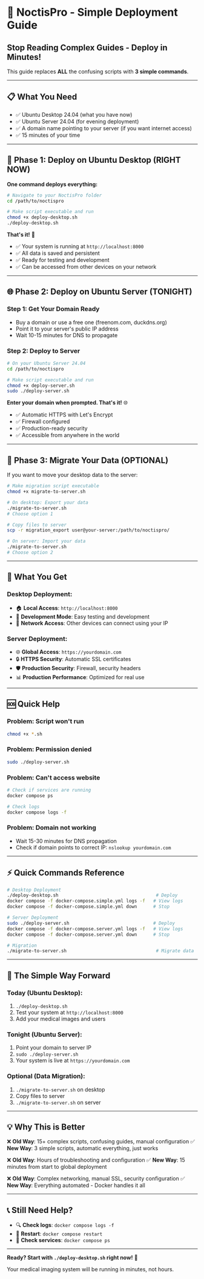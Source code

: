 # 🚀 NoctisPro - Simple Deployment Guide

## Stop Reading Complex Guides - Deploy in Minutes! 

This guide replaces **ALL** the confusing scripts with **3 simple commands**.

---

## 📋 What You Need

- ✅ Ubuntu Desktop 24.04 (what you have now)
- ✅ Ubuntu Server 24.04 (for evening deployment)
- ✅ A domain name pointing to your server (if you want internet access)
- ✅ 15 minutes of your time

---

## 🎯 Phase 1: Deploy on Ubuntu Desktop (RIGHT NOW)

**One command deploys everything:**

```bash
# Navigate to your NoctisPro folder
cd /path/to/noctispro

# Make script executable and run
chmod +x deploy-desktop.sh
./deploy-desktop.sh
```

**That's it!** 🎉

- ✅ Your system is running at `http://localhost:8000`
- ✅ All data is saved and persistent
- ✅ Ready for testing and development
- ✅ Can be accessed from other devices on your network

---

## 🌐 Phase 2: Deploy on Ubuntu Server (TONIGHT)

### Step 1: Get Your Domain Ready
- Buy a domain or use a free one (freenom.com, duckdns.org)
- Point it to your server's public IP address
- Wait 10-15 minutes for DNS to propagate

### Step 2: Deploy to Server
```bash
# On your Ubuntu Server 24.04
cd /path/to/noctispro

# Make script executable and run
chmod +x deploy-server.sh
sudo ./deploy-server.sh
```

**Enter your domain when prompted. That's it!** 🌐

- ✅ Automatic HTTPS with Let's Encrypt
- ✅ Firewall configured
- ✅ Production-ready security
- ✅ Accessible from anywhere in the world

---

## 🔄 Phase 3: Migrate Your Data (OPTIONAL)

If you want to move your desktop data to the server:

```bash
# Make migration script executable
chmod +x migrate-to-server.sh

# On desktop: Export your data
./migrate-to-server.sh
# Choose option 1

# Copy files to server
scp -r migration_export user@your-server:/path/to/noctispro/

# On server: Import your data
./migrate-to-server.sh
# Choose option 2
```

---

## 🎉 What You Get

### Desktop Deployment:
- 🏠 **Local Access**: `http://localhost:8000`
- 🔧 **Development Mode**: Easy testing and development
- 📱 **Network Access**: Other devices can connect using your IP

### Server Deployment:
- 🌐 **Global Access**: `https://yourdomain.com`
- 🔒 **HTTPS Security**: Automatic SSL certificates
- 🛡️ **Production Security**: Firewall, security headers
- 📊 **Production Performance**: Optimized for real use

---

## 🆘 Quick Help

### Problem: Script won't run
```bash
chmod +x *.sh
```

### Problem: Permission denied
```bash
sudo ./deploy-server.sh
```

### Problem: Can't access website
```bash
# Check if services are running
docker compose ps

# Check logs
docker compose logs -f
```

### Problem: Domain not working
- Wait 15-30 minutes for DNS propagation
- Check if domain points to correct IP: `nslookup yourdomain.com`

---

## ⚡ Quick Commands Reference

```bash
# Desktop Deployment
./deploy-desktop.sh                                    # Deploy
docker compose -f docker-compose.simple.yml logs -f   # View logs
docker compose -f docker-compose.simple.yml down      # Stop

# Server Deployment  
sudo ./deploy-server.sh                               # Deploy
docker compose -f docker-compose.server.yml logs -f   # View logs
docker compose -f docker-compose.server.yml down      # Stop

# Migration
./migrate-to-server.sh                                 # Migrate data
```

---

## 🚀 The Simple Way Forward

### Today (Ubuntu Desktop):
1. `./deploy-desktop.sh`
2. Test your system at `http://localhost:8000`
3. Add your medical images and users

### Tonight (Ubuntu Server):
1. Point your domain to server IP
2. `sudo ./deploy-server.sh`
3. Your system is live at `https://yourdomain.com`

### Optional (Data Migration):
1. `./migrate-to-server.sh` on desktop
2. Copy files to server
3. `./migrate-to-server.sh` on server

---

## 💡 Why This is Better

❌ **Old Way**: 15+ complex scripts, confusing guides, manual configuration
✅ **New Way**: 3 simple scripts, automatic everything, just works

❌ **Old Way**: Hours of troubleshooting and configuration
✅ **New Way**: 15 minutes from start to global deployment

❌ **Old Way**: Complex networking, manual SSL, security configuration
✅ **New Way**: Everything automated - Docker handles it all

---

## 📞 Still Need Help?

- 🔍 **Check logs**: `docker compose logs -f`
- 🔄 **Restart**: `docker compose restart`
- 📧 **Check services**: `docker compose ps`

---

**Ready? Start with `./deploy-desktop.sh` right now!** 🚀

Your medical imaging system will be running in minutes, not hours.